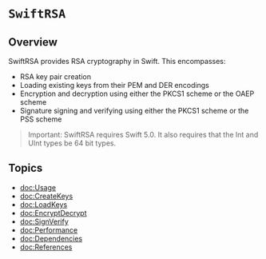 # ``SwiftRSA``

## Overview

SwiftRSA provides RSA cryptography in Swift. This encompasses:

* RSA key pair creation
* Loading existing keys from their PEM and DER encodings
* Encryption and decryption using either the PKCS1 scheme or the OAEP scheme
* Signature signing and verifying using either the PKCS1 scheme or the PSS scheme
 >Important:
SwiftRSA requires Swift 5.0. It also requires that the Int and UInt types be 64 bit types.

## Topics

- <doc:Usage>
- <doc:CreateKeys>
- <doc:LoadKeys>
- <doc:EncryptDecrypt>
- <doc:SignVerify>
- <doc:Performance>
- <doc:Dependencies>
- <doc:References>



